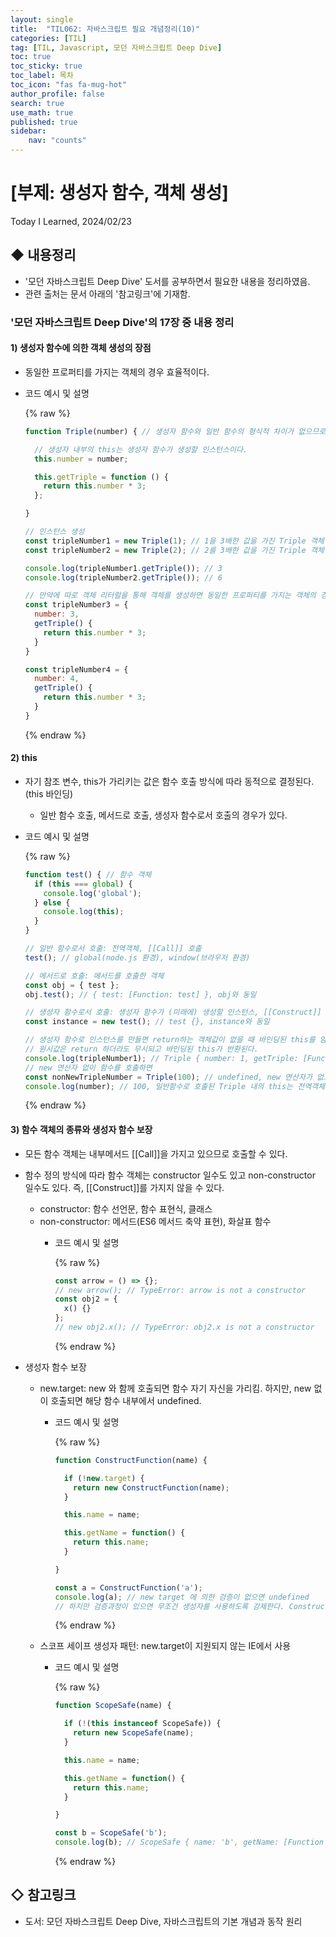 ```yaml
---
layout: single
title:  "TIL062: 자바스크립트 필요 개념정리(10)"
categories: [TIL]
tag: [TIL, Javascript, 모던 자바스크립트 Deep Dive] 
toc: true
toc_sticky: true
toc_label: 목차
toc_icon: "fas fa-mug-hot"
author_profile: false
search: true
use_math: true
published: true
sidebar:
    nav: "counts"
---
```


# [부제: 생성자 함수, 객체 생성]
Today I Learned, 2024/02/23

## ◆ 내용정리
- '모던 자바스크립트 Deep Dive' 도서를 공부하면서 필요한 내용을 정리하였음.
- 관련 출처는 문서 아래의 '참고링크'에 기재함.

### '모던 자바스크립트 Deep Dive'의 17장 중 내용 정리

#### 1) 생성자 함수에 의한 객체 생성의 장점
- 동일한 프로퍼티를 가지는 객체의 경우 효율적이다.
- 코드 예시 및 설명

  {% raw %}
  ```javascript
  function Triple(number) { // 생성자 함수와 일반 함수의 형식적 차이가 없으므로 대문자 파스칼 케이스 표기 하자!

    // 생성자 내부의 this는 생성자 함수가 생성할 인스턴스이다.
    this.number = number;

    this.getTriple = function () {
      return this.number * 3;
    };

  }

  // 인스턴스 생성
  const tripleNumber1 = new Triple(1); // 1을 3배한 값을 가진 Triple 객체 생성
  const tripleNumber2 = new Triple(2); // 2를 3배한 값을 가진 Triple 객체 생성

  console.log(tripleNumber1.getTriple()); // 3
  console.log(tripleNumber2.getTriple()); // 6

  // 만약에 따로 객체 리터럴을 통해 객체를 생성하면 동일한 프로퍼티를 가지는 객체의 경우 비효율적이다.
  const tripleNumber3 = {
    number: 3,
    getTriple() {
      return this.number * 3;
    }
  }

  const tripleNumber4 = {
    number: 4,
    getTriple() {
      return this.number * 3;
    }
  }
  ```
  {% endraw %}
  


#### 2) this
- 자기 참조 변수, this가 가리키는 값은 함수 호출 방식에 따라 동적으로 결정된다.(this 바인딩)
  - 일반 함수 호출, 메서드로 호출, 생성자 함수로서 호출의 경우가 있다.
- 코드 예시 및 설명
  
  {% raw %}
  ```javascript
  function test() { // 함수 객체
    if (this === global) {
      console.log('global');
    } else {
      console.log(this);
    }
  }
  
  // 일반 함수로서 호출: 전역객체, [[Call]] 호출
  test(); // global(node.js 환경), window(브라우저 환경)

  // 메서드로 호출: 메서드를 호출한 객체
  const obj = { test };
  obj.test(); // { test: [Function: test] }, obj와 동일

  // 생성자 함수로서 호출: 생성자 함수가 (미래에) 생성할 인스턴스, [[Construct]] 호출
  const instance = new test(); // test {}, instance와 동일

  // 생성자 함수로 인스턴스를 만들면 return하는 객체값이 없을 때 바인딩된 this를 암묵적으로 반환한다.
  // 원시값은 return 하더라도 무시되고 바인딩된 this가 반환된다.
  console.log(tripleNumber1); // Triple { number: 1, getTriple: [Function (anonymous)] }
  // new 연산자 없이 함수를 호출하면 
  const nonNewTripleNumber = Triple(100); // undefined, new 연산자가 없으므로 일반 함수 동작 
  console.log(number); // 100, 일반함수로 호출된 Triple 내의 this는 전역객체이다.(먼저 호출됨) 
  ```
  {% endraw %}


#### 3) 함수 객체의 종류와 생성자 함수 보장
- 모든 함수 객체는 내부메서드 [[Call]]을 가지고 있으므로 호출할 수 있다.
- 함수 정의 방식에 따라 함수 객체는 constructor 일수도 있고 non-constructor 일수도 있다. 즉, [[Construct]]를 가지지 않을 수 있다.
  - constructor: 함수 선언문, 함수 표현식, 클래스
  - non-constructor: 메서드(ES6 메서드 축약 표현), 화살표 함수
    - 코드 예시 및 설명
    
      {% raw %}
      ```javascript
      const arrow = () => {}; 
      // new arrow(); // TypeError: arrow is not a constructor
      const obj2 = {
        x() {}
      };
      // new obj2.x(); // TypeError: obj2.x is not a constructor
      ```
      {% endraw %}

- 생성자 함수 보장
  - new.target: new 와 함께 호출되면 함수 자기 자신을 가리킴. 하지만, new 없이 호출되면 해당 함수 내부에서 undefined.
    - 코드 예시 및 설명
      
      {% raw %}
      ```javascript
      function ConstructFunction(name) {

        if (!new.target) {
          return new ConstructFunction(name);
        }

        this.name = name;

        this.getName = function() {
          return this.name;
        }

      }

      const a = ConstructFunction('a'); 
      console.log(a); // new target 에 의한 검증이 없으면 undefined
      // 하지만 검증과정이 있으면 무조건 생성자를 사용하도록 강제한다. ConstructFunction { name: 'a', getName: [Function (anonymous)] }
      ```
      {% endraw %}

  - 스코프 세이프 생성자 패턴: new.target이 지원되지 않는 IE에서 사용
    - 코드 예시 및 설명
      
      {% raw %}
      ```javascript
      function ScopeSafe(name) {

        if (!(this instanceof ScopeSafe)) {
          return new ScopeSafe(name);
        }

        this.name = name;

        this.getName = function() {
          return this.name;
        }

      }

      const b = ScopeSafe('b');
      console.log(b); // ScopeSafe { name: 'b', getName: [Function (anonymous)] }
      ```
      {% endraw %}


## ◇ 참고링크
- 도서: 모던 자바스크립트 Deep Dive, 자바스크립트의 기본 개념과 동작 원리

